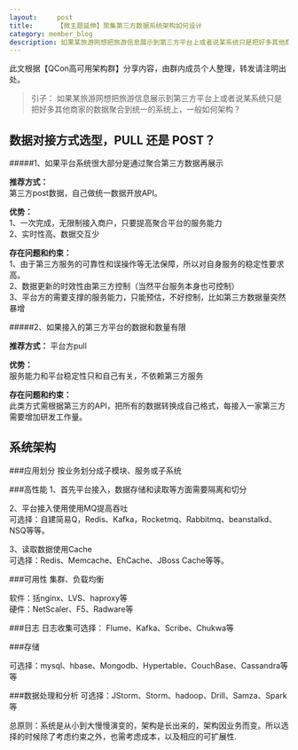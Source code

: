 ```yaml
---
layout:     post
title:      【微主题延伸】聚集第三方数据系统架构如何设计
category: member_blog
description: 如果某旅游网想把旅游信息展示到第三方平台上或者说某系统只是把好多其他商家的数据聚合到统一的系统上，一般如何架构？
---
```

此文根据【QCon高可用架构群】分享内容，由群内成员个人整理，转发请注明出处。

 > 引子： 如果某旅游网想把旅游信息展示到第三方平台上或者说某系统只是把好多其他商家的数据聚合到统一的系统上，一般如何架构？
 
## 数据对接方式选型，PULL 还是 POST？
  
#####1、如果平台系统很大部分是通过聚合第三方数据再展示

<strong>推荐方式：</strong>  
第三方post数据，自己做统一数据开放API。

<strong>优势：</strong>  
1、一次完成，无限制接入商户，只要提高聚合平台的服务能力   
2、实时性高、数据交互少

<strong>存在问题和约束：</strong>   
1、由于第三方服务的可靠性和误操作等无法保障，所以对自身服务的稳定性要求高。  
2、数据更新的时效性由第三方控制（当然平台服务本身也可控制）  
3、平台方的需要支撑的服务能力，只能预估，不好控制，比如第三方数据量突然暴增


#####2、如果接入的第三方平台的数据和数量有限

<strong>推荐方式：</strong>
平台方pull  

<strong>优势：</strong>  
服务能力和平台稳定性只和自己有关，不依赖第三方服务

<strong>存在问题和约束：</strong>  
此类方式需根据第三方的API，把所有的数据转换成自己格式，每接入一家第三方需要增加研发工作量。
 

## 系统架构

###应用划分
按业务划分成子模块、服务或子系统

###高性能
1、首先平台接入，数据存储和读取等方面需要隔离和切分 
  
2、平台接入使用使用MQ提高吞吐  
可选择：自建简易Q，Redis、Kafka，Rocketmq、Rabbitmq、beanstalkd、NSQ等等。  
 
3、读取数据使用Cache    
可选择：Redis、Memcache、EhCache、JBoss Cache等等。 

###可用性
集群、负载均衡   

软件：括nginx、LVS、haproxy等  
硬件：NetScaler、F5、Radware等

###日志
日志收集可选择：
Flume、Kafka、Scribe、Chukwa等

###存储

可选择：mysql、hbase、Mongodb、Hypertable、CouchBase、Cassandra等等

###数据处理和分析
可选择：JStorm、Storm、hadoop、Drill、Samza、Spark等


总原则：系统是从小到大慢慢演变的，架构是长出来的，架构因业务而变。所以选择的时候除了考虑约束之外，也需考虑成本，以及相应的可扩展性.






 

